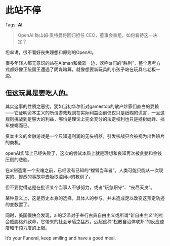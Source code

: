 # 此站不停

Tags: **AI**

> OpenAI 称山姆·奥特曼将回归担任 CEO，董事会重组，如何看待这一决定？



坦率讲，很不看好丧失理想和原则的OpenAI。

很多年轻人都无意识的站在Altman和微软一边，欢呼ta们的“胜利”，整个思考方式都好像正统国王遭遇了阴谋暗算，就像想要新玩具的小孩子站在玩具店老板一边。

**但这玩具是要吃人的。**
--------------

其实这事的性质之恶劣，犹如当初华尔街对gamestop的散户炒家们直白的耍赖——它证明资本主义的所谓游戏规则在实际利益面前仅仅只是纸糊的谎言，一旦这规则挑战到足够大的利益，哪怕是理论上完全充分的法定权利也只是撼树蚍蜉、挡车螳螂而已。

资本主义的金融游戏是一个只知道利润的无头机器，引发核战只会被视为出售碘片的商机。

openAI实际上已经失败了，这次的尝试本质上就是理想和良知再次被贪婪和金钱压倒的悲剧。

在ai制造第一个灾难之前，已经没有已知的“螳臂当车者”。人类可能只能从一次现实的、惨烈的事故中去吸取滥用ai的教训了。

但不要觉得这是在批评某个当事人不够努力，或者“玩忽职守”、“丧尽天良”。

某种意义上，这是历史本身的选择，具体人的参与，并未造成足以改变这预定轨迹的变数罢了。

同时，美国很快会发现，ai的泛滥对于奉行古典自由主义或所谓“新自由主义”的社会威胁格外致命，它带来的社会矛盾之猛烈，远超这种“松散自治体联邦”的反应速度和干预力度的上限。

It‘s your Funeral, keep smiling and have a good meal.




